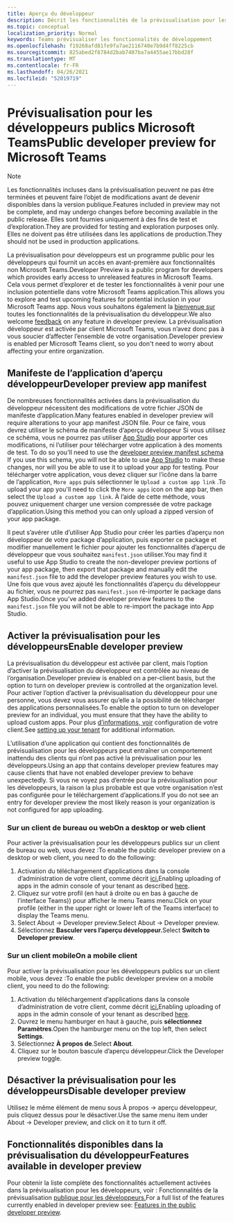```yaml
---
title: Aperçu du développeur
description: Décrit les fonctionnalités de la prévisualisation pour les développeurs publics de Microsoft Teams
ms.topic: conceptual
localization_priority: Normal
keywords: Teams prévisualiser les fonctionnalités de développement
ms.openlocfilehash: f19268afd81fe9fa7ae2116740e7b9d4ff8225cb
ms.sourcegitcommit: 825abed2f8784d2bab7407ba7a4455ae17bbd28f
ms.translationtype: MT
ms.contentlocale: fr-FR
ms.lasthandoff: 04/26/2021
ms.locfileid: "52019719"
---
```

# <a name="public-developer-preview-for-microsoft-teams"></a><span data-ttu-id="d1259-104">Prévisualisation pour les développeurs publics Microsoft Teams</span><span class="sxs-lookup"><span data-stu-id="d1259-104">Public developer preview for Microsoft Teams</span></span>

>[!NOTE]
><span data-ttu-id="d1259-105">Les fonctionnalités incluses dans la prévisualisation peuvent ne pas être terminées et peuvent faire l’objet de modifications avant de devenir disponibles dans la version publique.</span><span class="sxs-lookup"><span data-stu-id="d1259-105">Features included in preview may not be complete, and may undergo changes before becoming available in the public release.</span></span> <span data-ttu-id="d1259-106">Elles sont fournies uniquement à des fins de test et d’exploration.</span><span class="sxs-lookup"><span data-stu-id="d1259-106">They are provided for testing and exploration purposes only.</span></span> <span data-ttu-id="d1259-107">Elles ne doivent pas être utilisées dans les applications de production.</span><span class="sxs-lookup"><span data-stu-id="d1259-107">They should not be used in production applications.</span></span>

<span data-ttu-id="d1259-108">La prévisualisation pour développeurs est un programme public pour les développeurs qui fournit un accès en avant-première aux fonctionnalités non Microsoft Teams.</span><span class="sxs-lookup"><span data-stu-id="d1259-108">Developer Preview is a public program for developers which provides early access to unreleased features in Microsoft Teams.</span></span> <span data-ttu-id="d1259-109">Cela vous permet d’explorer et de tester les fonctionnalités à venir pour une inclusion potentielle dans votre Microsoft Teams application.</span><span class="sxs-lookup"><span data-stu-id="d1259-109">This allows you to explore and test upcoming features for potential inclusion in your Microsoft Teams app.</span></span> <span data-ttu-id="d1259-110">Nous vous souhaitons également la [bienvenue sur](~/feedback.md) toutes les fonctionnalités de la prévisualisation du développeur.</span><span class="sxs-lookup"><span data-stu-id="d1259-110">We also welcome [feedback](~/feedback.md) on any feature in developer preview.</span></span> <span data-ttu-id="d1259-111">La prévisualisation développeur est activée par client Microsoft Teams, vous n’avez donc pas à vous soucier d’affecter l’ensemble de votre organisation.</span><span class="sxs-lookup"><span data-stu-id="d1259-111">Developer preview is enabled per Microsoft Teams client, so you don't need to worry about affecting your entire organization.</span></span>

## <a name="developer-preview-app-manifest"></a><span data-ttu-id="d1259-112">Manifeste de l’application d’aperçu développeur</span><span class="sxs-lookup"><span data-stu-id="d1259-112">Developer preview app manifest</span></span>

<span data-ttu-id="d1259-113">De nombreuses fonctionnalités activées dans la prévisualisation du développeur nécessitent des modifications de votre fichier JSON de manifeste d’application.</span><span class="sxs-lookup"><span data-stu-id="d1259-113">Many features enabled in developer preview will require alterations to your app manifest JSON file.</span></span> <span data-ttu-id="d1259-114">Pour ce faire, vous devrez utiliser le schéma de manifeste d’aperçu développeur Si vous utilisez ce schéma, vous ne pourrez pas utiliser [App Studio](~/concepts/build-and-test/app-studio-overview.md) pour apporter ces modifications, ni l’utiliser pour télécharger votre application à des moments de test. [](~/resources/schema/manifest-schema-dev-preview.md)</span><span class="sxs-lookup"><span data-stu-id="d1259-114">To do so you'll need to use the [developer preview manifest schema](~/resources/schema/manifest-schema-dev-preview.md) If you use this schema, you will not be able to use [App Studio](~/concepts/build-and-test/app-studio-overview.md) to make these changes, nor will you be able to use it to upload your app for testing.</span></span> <span data-ttu-id="d1259-115">Pour télécharger votre application, vous devez cliquer sur l’icône dans la barre de l’application, `More apps` puis sélectionner le `Upload a custom app link` .</span><span class="sxs-lookup"><span data-stu-id="d1259-115">To upload your app you'll need to click the `More apps` icon on the app bar, then select the `Upload a custom app link`.</span></span> <span data-ttu-id="d1259-116">À l’aide de cette méthode, vous pouvez uniquement charger une version compressée de votre package d’application.</span><span class="sxs-lookup"><span data-stu-id="d1259-116">Using this method you can only upload a zipped version of your app package.</span></span>

<span data-ttu-id="d1259-117">Il peut s’avérer utile d’utiliser App Studio pour créer les parties d’aperçu non développeur de votre package d’application, puis exporter ce package et modifier manuellement le fichier pour ajouter les fonctionnalités d’aperçu de développeur que vous souhaitez `manifest.json` utiliser.</span><span class="sxs-lookup"><span data-stu-id="d1259-117">You may find it useful to use App Studio to create the non-developer preview portions of your app package, then export that package and manually edit the `manifest.json` file to add the developer preview features you wish to use.</span></span> <span data-ttu-id="d1259-118">Une fois que vous avez ajouté les fonctionnalités d’aperçu du développeur au fichier, vous ne pourrez pas `manifest.json` ré-importer le package dans App Studio.</span><span class="sxs-lookup"><span data-stu-id="d1259-118">Once you've added developer preview features to the `manifest.json` file you will not be able to re-import the package into App Studio.</span></span>

## <a name="enable-developer-preview"></a><span data-ttu-id="d1259-119">Activer la prévisualisation pour les développeurs</span><span class="sxs-lookup"><span data-stu-id="d1259-119">Enable developer preview</span></span>

<span data-ttu-id="d1259-120">La prévisualisation du développeur est activée par client, mais l’option d’activer la prévisualisation du développeur est contrôlée au niveau de l’organisation.</span><span class="sxs-lookup"><span data-stu-id="d1259-120">Developer preview is enabled on a per-client basis, but the option to turn on developer preview is controlled at the organization level.</span></span> <span data-ttu-id="d1259-121">Pour activer l’option d’activer la prévisualisation du développeur pour une personne, vous devez vous assurer qu’elle a la possibilité de télécharger des applications personnalisées.</span><span class="sxs-lookup"><span data-stu-id="d1259-121">To enable the option to turn on developer preview for an individual, you must ensure that they have the ability to upload custom apps.</span></span> <span data-ttu-id="d1259-122">Pour plus [d’informations, voir](~/concepts/build-and-test/prepare-your-o365-tenant.md) configuration de votre client.</span><span class="sxs-lookup"><span data-stu-id="d1259-122">See [setting up your tenant](~/concepts/build-and-test/prepare-your-o365-tenant.md) for additional information.</span></span>

<span data-ttu-id="d1259-123">L’utilisation d’une application qui contient des fonctionnalités de prévisualisation pour les développeurs peut entraîner un comportement inattendu des clients qui n’ont pas activé la prévisualisation pour les développeurs.</span><span class="sxs-lookup"><span data-stu-id="d1259-123">Using an app that contains developer preview features may cause clients that have not enabled developer preview to behave unexpectedly.</span></span> <span data-ttu-id="d1259-124">Si vous ne voyez pas d’entrée pour la prévisualisation pour les développeurs, la raison la plus probable est que votre organisation n’est pas configurée pour le téléchargement d’applications.</span><span class="sxs-lookup"><span data-stu-id="d1259-124">If you do not see an entry for developer preview the most likely reason is your organization is not configured for app uploading.</span></span>

### <a name="on-a-desktop-or-web-client"></a><span data-ttu-id="d1259-125">Sur un client de bureau ou web</span><span class="sxs-lookup"><span data-stu-id="d1259-125">On a desktop or web client</span></span>

<span data-ttu-id="d1259-126">Pour activer la prévisualisation pour les développeurs publics sur un client de bureau ou web, vous devez :</span><span class="sxs-lookup"><span data-stu-id="d1259-126">To enable the public developer preview on a desktop or web client, you need to do the following:</span></span>

1. <span data-ttu-id="d1259-127">Activation du téléchargement d’applications dans la console d’administration de votre client, comme décrit [ici.](~/concepts/build-and-test/prepare-your-o365-tenant.md)</span><span class="sxs-lookup"><span data-stu-id="d1259-127">Enabling uploading of apps in the admin console of your tenant as described [here](~/concepts/build-and-test/prepare-your-o365-tenant.md).</span></span>
1. <span data-ttu-id="d1259-128">Cliquez sur votre profil (en haut à droite ou en bas à gauche de l’interface Teams)) pour afficher le menu Teams menu.</span><span class="sxs-lookup"><span data-stu-id="d1259-128">Click on your profile (either in the upper right or lower left of the Teams interface) to display the Teams menu.</span></span>
1. <span data-ttu-id="d1259-129">Select About → Developer preview.</span><span class="sxs-lookup"><span data-stu-id="d1259-129">Select About → Developer preview.</span></span>
1. <span data-ttu-id="d1259-130">Sélectionnez **Basculer vers l’aperçu développeur.**</span><span class="sxs-lookup"><span data-stu-id="d1259-130">Select **Switch to Developer preview**.</span></span>

### <a name="on-a-mobile-client"></a><span data-ttu-id="d1259-131">Sur un client mobile</span><span class="sxs-lookup"><span data-stu-id="d1259-131">On a mobile client</span></span>

<span data-ttu-id="d1259-132">Pour activer la prévisualisation pour les développeurs publics sur un client mobile, vous devez :</span><span class="sxs-lookup"><span data-stu-id="d1259-132">To enable the public developer preview on a mobile client, you need to do the following:</span></span>

1. <span data-ttu-id="d1259-133">Activation du téléchargement d’applications dans la console d’administration de votre client, comme décrit [ici.](~/concepts/build-and-test/prepare-your-o365-tenant.md)</span><span class="sxs-lookup"><span data-stu-id="d1259-133">Enabling uploading of apps in the admin console of your tenant as described [here](~/concepts/build-and-test/prepare-your-o365-tenant.md).</span></span>
1. <span data-ttu-id="d1259-134">Ouvrez le menu hamburger en haut à gauche, puis **sélectionnez Paramètres**.</span><span class="sxs-lookup"><span data-stu-id="d1259-134">Open the hamburger menu on the top left, then select **Settings**.</span></span>
1. <span data-ttu-id="d1259-135">Sélectionnez **À propos de**.</span><span class="sxs-lookup"><span data-stu-id="d1259-135">Select **About**.</span></span>
1. <span data-ttu-id="d1259-136">Cliquez sur le bouton bascule d’aperçu développeur.</span><span class="sxs-lookup"><span data-stu-id="d1259-136">Click the Developer preview toggle.</span></span>

## <a name="disable-developer-preview"></a><span data-ttu-id="d1259-137">Désactiver la prévisualisation pour les développeurs</span><span class="sxs-lookup"><span data-stu-id="d1259-137">Disable developer preview</span></span>

<span data-ttu-id="d1259-138">Utilisez le même élément de menu sous À propos → aperçu développeur, puis cliquez dessus pour le désactiver.</span><span class="sxs-lookup"><span data-stu-id="d1259-138">Use the same menu item under About → Developer preview, and click on it to turn it off.</span></span>

## <a name="features-available-in-developer-preview"></a><span data-ttu-id="d1259-139">Fonctionnalités disponibles dans la prévisualisation du développeur</span><span class="sxs-lookup"><span data-stu-id="d1259-139">Features available in developer preview</span></span>

<span data-ttu-id="d1259-140">Pour obtenir la liste complète des fonctionnalités actuellement activées dans la prévisualisation pour les développeurs, voir : Fonctionnalités de la prévisualisation [publique pour les développeurs.](../../resources/dev-preview/developer-preview-features.md)</span><span class="sxs-lookup"><span data-stu-id="d1259-140">For a full list of the features currently enabled in developer preview see: [Features in the public developer preview](../../resources/dev-preview/developer-preview-features.md).</span></span>
